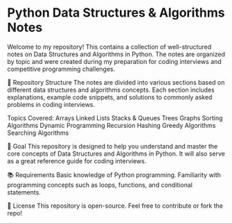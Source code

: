 # Python Data Structures & Algorithms Notes
Welcome to my repository! This contains a collection of well-structured notes on Data Structures and Algorithms in Python. The notes are organized by topic and were created during my preparation for coding interviews and competitive programming challenges.

📂 Repository Structure
The notes are divided into various sections based on different data structures and algorithms concepts. Each section includes explanations, example code snippets, and solutions to commonly asked problems in coding interviews.

Topics Covered:
Arrays
Linked Lists
Stacks & Queues
Trees
Graphs
Sorting Algorithms
Dynamic Programming
Recursion
Hashing
Greedy Algorithms
Searching Algorithms


🚀 Goal
This repository is designed to help you understand and master the core concepts of Data Structures and Algorithms in Python. It will also serve as a great reference guide for coding interviews.

📚 Requirements
Basic knowledge of Python programming.
Familiarity with programming concepts such as loops, functions, and conditional statements.

🔗 License
This repository is open-source. Feel free to contribute or fork the repo!
